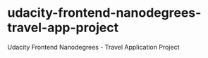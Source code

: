 # udacity-frontend-nanodegrees-travel-app-project
Udacity Frontend Nanodegrees - Travel Application Project
